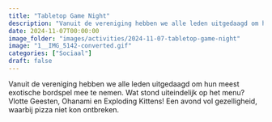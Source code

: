 ```yaml
---
title: "Tabletop Game Night"
description: "Vanuit de vereniging hebben we alle leden uitgedaagd om hun meest exotische bordspel mee te nemen."
date: 2024-11-07T00:00:00
image_folder: "images/activities/2024-11-07-tabletop-game-night"
image: "1__IMG_5142-converted.gif"
categories: ["Sociaal"]
draft: false
---
```


Vanuit de vereniging hebben we alle leden uitgedaagd om hun meest exotische bordspel mee te nemen. Wat stond uiteindelijk op het menu? Vlotte Geesten, Ohanami en Exploding Kittens! Een avond vol gezelligheid, waarbij pizza niet kon ontbreken.